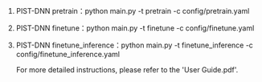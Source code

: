 1. PIST-DNN pretrain：python main.py -t pretrain -c config/pretrain.yaml
2. PIST-DNN finetune：python main.py -t finetune -c config/finetune.yaml
3. PIST-DNN finetune_inference：python main.py -t finetune_inference -c config/finetune_inference.yaml

   For more detailed instructions, please refer to the 'User Guide.pdf'.
